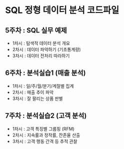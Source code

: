 # SQL 정형 데이터 분석 코드파일

## 5주차 : SQL 실무 예제
- 1차시 : 탐색적 데이터 분석 개요
- 2차시 : 데이터 파악하기 (기초통계량)
- 3차시 : 데이터 전처리 따라하기

## 6주차 : 분석실습1 (매출 분석)
- 1차시 : 일/주/월/분기/계절별 집계
- 2차시 : 매출 추이 파악
- 3차시 : 잘 팔리는 상품 판별

## 7주차 : 분석실습2 (고객 분석)
- 1차시 : 고객 특징별 그룹핑 (RFM)
- 2차시 : 지속률과 정착률, 잔존율 산출
- 3차시 : 고객 행동 간격 등 추적 관찰

